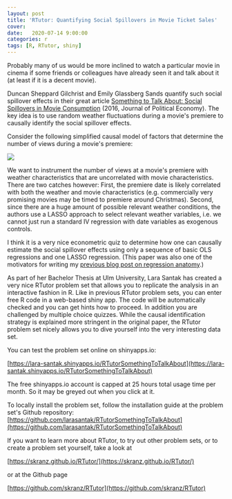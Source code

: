 ```yaml
---
layout: post
title: 'RTutor: Quantifying Social Spillovers in Movie Ticket Sales'
cover: 
date:   2020-07-14 9:00:00
categories: r
tags: [R, RTutor, shiny]
---  
```


Probably many of us would be more inclined to watch a particular movie in cinema if some friends or colleagues have already seen it and talk about it (at least if it is a decent movie). 

Duncan Sheppard Gilchrist and Emily Glassberg Sands quantify such social spillover effects in their great article [Something to Talk About: Social Spillovers
in Movie Consumption](https://www.journals.uchicago.edu/doi/abs/10.1086/688177) (2016, Journal of Political Economy). The key idea is to use random weather fluctuations during a movie's premiere to causally identify the social spillover effects.

Consider the following simplified causal model of factors that determine the number of views during a movie's premiere:

<img src="http://skranz.github.io/images/movie_spillovers.svg" style="max-width: 100%;">

We want to instrument the number of views at a movie's premiere with weather characteristics that are uncorrelated with movie characteristics. There are two catches however: First, the premiere date is likely correlated with both the weather and movie characteristics (e.g. commercially very promising movies may be timed to premiere around Christmas). Second, since there are a huge amount of possible relevant weather conditions, the authors use a LASSO approach to select relevant weather variables, i.e. we cannot just run a standard IV regression with date variables as exogenous controls.

I think it is a very nice econometric quiz to determine how one can causally estimate the social spillover effects using only a sequence of basic OLS regressions and one LASSO regression. (This paper was also one of the motivators for writing my [previous blog post on regression anatomy](https://skranz.github.io/r/2020/07/01/PuzzlingRegressionAnatomy.html).) 

As part of her Bachelor Thesis at Ulm University, Lara Santak has created a very nice RTutor problem set that allows you to replicate the analysis in an interactive fashion in R. Like in previous RTutor problem sets, you can enter free R code in a web-based shiny app. The code will be automatically checked and you can get hints how to proceed. In addition you are challenged by multiple choice quizzes. While the causal identification strategy is explained more stringent in the original paper, the RTutor problem set nicely allows you to dive yourself into the very interesting data set. 

You can test the problem set online on shinyapps.io:

[https://lara-santak.shinyapps.io/RTutorSomethingToTalkAbout](https://lara-santak.shinyapps.io/RTutorSomethingToTalkAbout)

The free shinyapps.io account is capped at 25 hours total usage time per month. So it may be greyed out when you click at it.

To locally install the problem set, follow the installation guide at the problem set's Github repository: [https://github.com/larasantak/RTutorSomethingToTalkAbout](https://github.com/larasantak/RTutorSomethingToTalkAbout)

If you want to learn more about RTutor, to try out other problem sets, or to create a problem set yourself, take a look at 

[https://skranz.github.io/RTutor/](https://skranz.github.io/RTutor/)

or at the Github page

[https://github.com/skranz/RTutor](https://github.com/skranz/RTutor)

